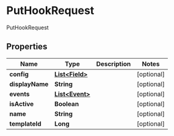 

# PutHookRequest

PutHookRequest

## Properties

| Name | Type | Description | Notes |
|------------ | ------------- | ------------- | -------------|
|**config** | [**List&lt;Field&gt;**](Field.md) |  |  [optional] |
|**displayName** | **String** |  |  [optional] |
|**events** | [**List&lt;Event&gt;**](Event.md) |  |  [optional] |
|**isActive** | **Boolean** |  |  [optional] |
|**name** | **String** |  |  [optional] |
|**templateId** | **Long** |  |  [optional] |



